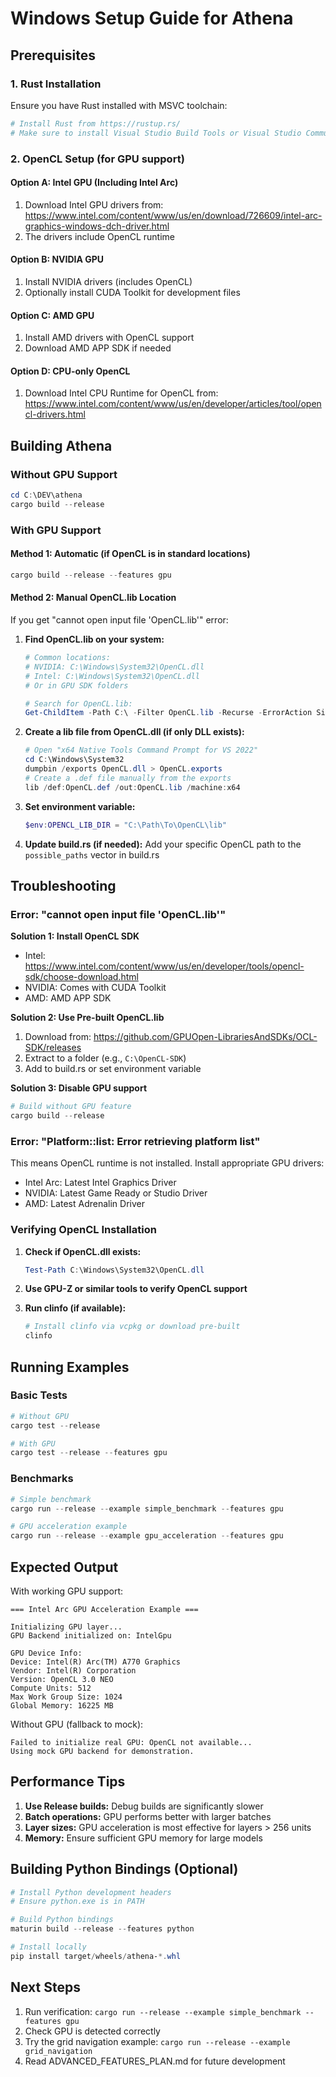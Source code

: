 # Windows Setup Guide for Athena

## Prerequisites

### 1. Rust Installation
Ensure you have Rust installed with MSVC toolchain:
```powershell
# Install Rust from https://rustup.rs/
# Make sure to install Visual Studio Build Tools or Visual Studio Community
```

### 2. OpenCL Setup (for GPU support)

#### Option A: Intel GPU (Including Intel Arc)
1. Download Intel GPU drivers from: https://www.intel.com/content/www/us/en/download/726609/intel-arc-graphics-windows-dch-driver.html
2. The drivers include OpenCL runtime

#### Option B: NVIDIA GPU
1. Install NVIDIA drivers (includes OpenCL)
2. Optionally install CUDA Toolkit for development files

#### Option C: AMD GPU
1. Install AMD drivers with OpenCL support
2. Download AMD APP SDK if needed

#### Option D: CPU-only OpenCL
1. Download Intel CPU Runtime for OpenCL from: https://www.intel.com/content/www/us/en/developer/articles/tool/opencl-drivers.html

## Building Athena

### Without GPU Support
```powershell
cd C:\DEV\athena
cargo build --release
```

### With GPU Support

#### Method 1: Automatic (if OpenCL is in standard locations)
```powershell
cargo build --release --features gpu
```

#### Method 2: Manual OpenCL.lib Location
If you get "cannot open input file 'OpenCL.lib'" error:

1. **Find OpenCL.lib on your system:**
   ```powershell
   # Common locations:
   # NVIDIA: C:\Windows\System32\OpenCL.dll
   # Intel: C:\Windows\System32\OpenCL.dll
   # Or in GPU SDK folders
   
   # Search for OpenCL.lib:
   Get-ChildItem -Path C:\ -Filter OpenCL.lib -Recurse -ErrorAction SilentlyContinue
   ```

2. **Create a lib file from OpenCL.dll (if only DLL exists):**
   ```powershell
   # Open "x64 Native Tools Command Prompt for VS 2022"
   cd C:\Windows\System32
   dumpbin /exports OpenCL.dll > OpenCL.exports
   # Create a .def file manually from the exports
   lib /def:OpenCL.def /out:OpenCL.lib /machine:x64
   ```

3. **Set environment variable:**
   ```powershell
   $env:OPENCL_LIB_DIR = "C:\Path\To\OpenCL\lib"
   ```

4. **Update build.rs (if needed):**
   Add your specific OpenCL path to the `possible_paths` vector in build.rs

## Troubleshooting

### Error: "cannot open input file 'OpenCL.lib'"

**Solution 1: Install OpenCL SDK**
- Intel: https://www.intel.com/content/www/us/en/developer/tools/opencl-sdk/choose-download.html
- NVIDIA: Comes with CUDA Toolkit
- AMD: AMD APP SDK

**Solution 2: Use Pre-built OpenCL.lib**
1. Download from: https://github.com/GPUOpen-LibrariesAndSDKs/OCL-SDK/releases
2. Extract to a folder (e.g., `C:\OpenCL-SDK`)
3. Add to build.rs or set environment variable

**Solution 3: Disable GPU support**
```powershell
# Build without GPU feature
cargo build --release
```

### Error: "Platform::list: Error retrieving platform list"

This means OpenCL runtime is not installed. Install appropriate GPU drivers:
- Intel Arc: Latest Intel Graphics Driver
- NVIDIA: Latest Game Ready or Studio Driver
- AMD: Latest Adrenalin Driver

### Verifying OpenCL Installation

1. **Check if OpenCL.dll exists:**
   ```powershell
   Test-Path C:\Windows\System32\OpenCL.dll
   ```

2. **Use GPU-Z or similar tools to verify OpenCL support**

3. **Run clinfo (if available):**
   ```powershell
   # Install clinfo via vcpkg or download pre-built
   clinfo
   ```

## Running Examples

### Basic Tests
```powershell
# Without GPU
cargo test --release

# With GPU
cargo test --release --features gpu
```

### Benchmarks
```powershell
# Simple benchmark
cargo run --release --example simple_benchmark --features gpu

# GPU acceleration example
cargo run --release --example gpu_acceleration --features gpu
```

## Expected Output

With working GPU support:
```
=== Intel Arc GPU Acceleration Example ===

Initializing GPU layer...
GPU Backend initialized on: IntelGpu

GPU Device Info:
Device: Intel(R) Arc(TM) A770 Graphics
Vendor: Intel(R) Corporation
Version: OpenCL 3.0 NEO
Compute Units: 512
Max Work Group Size: 1024
Global Memory: 16225 MB
```

Without GPU (fallback to mock):
```
Failed to initialize real GPU: OpenCL not available...
Using mock GPU backend for demonstration.
```

## Performance Tips

1. **Use Release builds:** Debug builds are significantly slower
2. **Batch operations:** GPU performs better with larger batches
3. **Layer sizes:** GPU acceleration is most effective for layers > 256 units
4. **Memory:** Ensure sufficient GPU memory for large models

## Building Python Bindings (Optional)

```powershell
# Install Python development headers
# Ensure python.exe is in PATH

# Build Python bindings
maturin build --release --features python

# Install locally
pip install target/wheels/athena-*.whl
```

## Next Steps

1. Run verification: `cargo run --release --example simple_benchmark --features gpu`
2. Check GPU is detected correctly
3. Try the grid navigation example: `cargo run --release --example grid_navigation`
4. Read ADVANCED_FEATURES_PLAN.md for future development